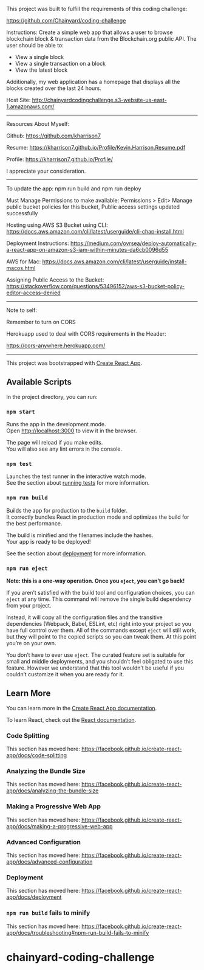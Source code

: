 This project was built to fulfill the requirements of this coding challenge:

https://github.com/Chainyard/coding-challenge

Instructions:
Create a simple web app that allows a user to browse blockchain block & transaction data from the Blockchain.org public API. The user should be able to:

  * View a single block
  * View a single transaction on a block
  * View the latest block 

Additionally, my web application has a homepage that displays all the blocks created over the last 24 hours.

Host Site:
http://chainyardcodingchallenge.s3-website-us-east-1.amazonaws.com/

- - -

Resources About Myself:

Github:
https://github.com/kharrison7

Resume:
https://kharrison7.github.io/Profile/Kevin.Harrison.Resume.pdf

Profile:
https://kharrison7.github.io/Profile/

I appreciate your consideration.

- - -

To update the app:
npm run build and npm run deploy

Must Manage Permissions to make available:
Permissions > Edit> Manage public bucket policies for this bucket,
Public access settings updated successfully

Hosting using AWS S3 Bucket using CLI:
https://docs.aws.amazon.com/cli/latest/userguide/cli-chap-install.html

Deployment  Instructions:
https://medium.com/ovrsea/deploy-automatically-a-react-app-on-amazon-s3-iam-within-minutes-da6cb0096d55

AWS for Mac:
https://docs.aws.amazon.com/cli/latest/userguide/install-macos.html

Assigning Public Access to the Bucket:
https://stackoverflow.com/questions/53496152/aws-s3-bucket-policy-editor-access-denied

- - -

Note to self:

Remember to turn on CORS

Herokuapp used to deal with CORS requirements in the Header:

https://cors-anywhere.herokuapp.com/

- - -


This project was bootstrapped with [Create React App](https://github.com/facebook/create-react-app).

## Available Scripts

In the project directory, you can run:

### `npm start`

Runs the app in the development mode.<br>
Open [http://localhost:3000](http://localhost:3000) to view it in the browser.

The page will reload if you make edits.<br>
You will also see any lint errors in the console.

### `npm test`

Launches the test runner in the interactive watch mode.<br>
See the section about [running tests](https://facebook.github.io/create-react-app/docs/running-tests) for more information.

### `npm run build`

Builds the app for production to the `build` folder.<br>
It correctly bundles React in production mode and optimizes the build for the best performance.

The build is minified and the filenames include the hashes.<br>
Your app is ready to be deployed!

See the section about [deployment](https://facebook.github.io/create-react-app/docs/deployment) for more information.

### `npm run eject`

**Note: this is a one-way operation. Once you `eject`, you can’t go back!**

If you aren’t satisfied with the build tool and configuration choices, you can `eject` at any time. This command will remove the single build dependency from your project.

Instead, it will copy all the configuration files and the transitive dependencies (Webpack, Babel, ESLint, etc) right into your project so you have full control over them. All of the commands except `eject` will still work, but they will point to the copied scripts so you can tweak them. At this point you’re on your own.

You don’t have to ever use `eject`. The curated feature set is suitable for small and middle deployments, and you shouldn’t feel obligated to use this feature. However we understand that this tool wouldn’t be useful if you couldn’t customize it when you are ready for it.

## Learn More

You can learn more in the [Create React App documentation](https://facebook.github.io/create-react-app/docs/getting-started).

To learn React, check out the [React documentation](https://reactjs.org/).

### Code Splitting

This section has moved here: https://facebook.github.io/create-react-app/docs/code-splitting

### Analyzing the Bundle Size

This section has moved here: https://facebook.github.io/create-react-app/docs/analyzing-the-bundle-size

### Making a Progressive Web App

This section has moved here: https://facebook.github.io/create-react-app/docs/making-a-progressive-web-app

### Advanced Configuration

This section has moved here: https://facebook.github.io/create-react-app/docs/advanced-configuration

### Deployment

This section has moved here: https://facebook.github.io/create-react-app/docs/deployment

### `npm run build` fails to minify

This section has moved here: https://facebook.github.io/create-react-app/docs/troubleshooting#npm-run-build-fails-to-minify
# chainyard-coding-challenge
